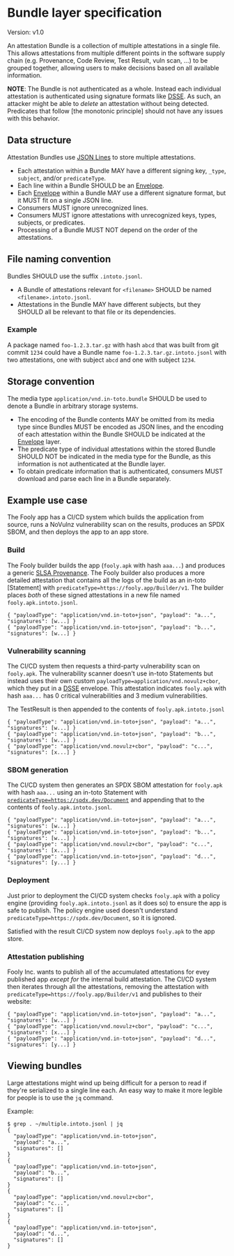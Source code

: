 # Bundle layer specification

Version: v1.0

An attestation Bundle is a collection of multiple attestations in a single
file. This allows attestations from multiple different points in the software
supply chain (e.g. Provenance, Code Review, Test Result, vuln scan, ...) to
be grouped together, allowing users to make decisions based on all available
information.

**NOTE**: The Bundle is not authenticated as a whole. Instead each individual
attestation is authenticated using signature formats like [DSSE]. As such,
an attacker might be able to _delete_ an attestation without being detected.
Predicates that follow [the monotonic principle] should not have any issues
with this behavior.

## Data structure

Attestation Bundles use [JSON Lines] to store multiple attestations.

-   Each attestation within a Bundle MAY have a different signing key,
    `_type`, `subject`, and/or `predicateType`.
-   Each line within a Bundle SHOULD be an [Envelope].
-   Each [Envelope] within a Bundle MAY use a different signature format,
    but it MUST fit on a single JSON line.
-   Consumers MUST ignore unrecognized lines.
-   Consumers MUST ignore attestations with unrecognized keys, types,
    subjects, or predicates.
-   Processing of a Bundle MUST NOT depend on the order of the attestations.

## File naming convention

Bundles SHOULD use the suffix `.intoto.jsonl`.

-   A Bundle of attestations relevant for `<filename>` SHOULD be named
    `<filename>.intoto.jsonl`.
-   Attestations in the Bundle MAY have different subjects, but they SHOULD
    all be relevant to that file or its dependencies.

### Example

A package named `foo-1.2.3.tar.gz` with hash `abcd` that was built from git
commit `1234` could have a Bundle name `foo-1.2.3.tar.gz.intoto.jsonl` with
two attestations, one with subject `abcd` and one with subject `1234`.

## Storage convention

The media type `application/vnd.in-toto.bundle` SHOULD be used to denote
a Bundle in arbitrary storage systems.

-   The encoding of the Bundle contents MAY be omitted from its media type
    since Bundles MUST be encoded as JSON lines, and the encoding of
    each attestation within the Bundle SHOULD be indicated at the [Envelope]
    layer.
-   The predicate type of individual attestations within the stored Bundle
    SHOULD NOT be indicated in the media type for the Bundle, as this
    information is not authenticated at the Bundle layer.
-   To obtain predicate information that is authenticated, consumers MUST
    download and parse each line in a Bundle separately.

## Example use case

The Fooly app has a CI/CD system which builds the application from source,
runs a NoVulnz vulnerability scan on the results, produces an SPDX SBOM, and
then deploys the app to an app store.

### Build

The Fooly builder builds the app (`fooly.apk` with hash `aaa...`) and
produces a generic [SLSA Provenance].  The Fooly builder also produces a more
detailed attestation that contains all the logs of the build as an in-toto
[Statement] with `predicateType=https://fooly.app/Builder/v1`. The builder
places _both_ of these signed attestations in a new file named
`fooly.apk.intoto.jsonl`.

```jsonl
{ "payloadType": "application/vnd.in-toto+json", "payload": "a...", "signatures": [w...] }
{ "payloadType": "application/vnd.in-toto+json", "payload": "b...", "signatures": [w...] }
```

### Vulnerability scanning

The CI/CD system then requests a third-party vulnerability scan on
`fooly.apk`. The vulnerability scanner doesn't use in-toto Statements but
instead uses their own custom `payloadType=application/vnd.novulz+cbor`,
which they put in a [DSSE] envelope. This attestation indicates `fooly.apk`
with hash `aaa...` has 0 critical vulnerabilities and 3 medium
vulnerabilities.

The TestResult is then appended to the contents of `fooly.apk.intoto.jsonl`

```jsonl
{ "payloadType": "application/vnd.in-toto+json", "payload": "a...", "signatures": [w...] }
{ "payloadType": "application/vnd.in-toto+json", "payload": "b...", "signatures": [w...] }
{ "payloadType": "application/vnd.novulz+cbor", "payload": "c...", "signatures": [x...] }
```

### SBOM generation

The CI/CD system then generates an SPDX SBOM attestation for `fooly.apk`
with hash `aaa...` using an in-toto Statement with
[`predicateType=https://spdx.dev/Document`](https://github.com/in-toto/attestation/blob/main/spec/predicates/spdx.md)
and appending that to the contents of `fooly.apk.intoto.jsonl`.

```jsonl
{ "payloadType": "application/vnd.in-toto+json", "payload": "a...", "signatures": [w...] }
{ "payloadType": "application/vnd.in-toto+json", "payload": "b...", "signatures": [w...] }
{ "payloadType": "application/vnd.novulz+cbor", "payload": "c...", "signatures": [x...] }
{ "payloadType": "application/vnd.in-toto+json", "payload": "d...", "signatures": [y...] }
```

### Deployment

Just prior to deployment the CI/CD system checks `fooly.apk` with a policy
engine (providing `fooly.apk.intoto.jsonl` as it does so) to ensure the app
is safe to publish. The policy engine used doesn't understand
`predicateType=https://spdx.dev/Document`, so it is ignored.

Satisfied with the result CI/CD system now deploys `fooly.apk` to the app
store.

### Attestation publishing

Fooly Inc. wants to publish all of the accumulated attestations for evey
published app _except for_ the internal build attestation. The CI/CD system
then iterates through all the attestations, removing the attestation with
`predicateType=https://fooly.app/Builder/v1` and publishes to their website:

```jsonl
{ "payloadType": "application/vnd.in-toto+json", "payload": "a...", "signatures": [w...] }
{ "payloadType": "application/vnd.novulz+cbor", "payload": "c...", "signatures": [x...] }
{ "payloadType": "application/vnd.in-toto+json", "payload": "d...", "signatures": [y...] }
```

## Viewing bundles

Large attestations might wind up being difficult for a person to read if
they're serialized to a single line each.  An easy way to make it more
legible for people is to use the `jq` command.

Example:

```shell
$ grep . ~/multiple.intoto.jsonl | jq
{
  "payloadType": "application/vnd.in-toto+json",
  "payload": "a...",
  "signatures": []
}
{
  "payloadType": "application/vnd.in-toto+json",
  "payload": "b...",
  "signatures": []
}
{
  "payloadType": "application/vnd.novulz+cbor",
  "payload": "c...",
  "signatures": []
}
{
  "payloadType": "application/vnd.in-toto+json",
  "payload": "d...",
  "signatures": []
}
```

[DSSE]: https://github.com/secure-systems-lab/dsse
[Envelope]: envelope.md
[JSON Lines]: https://jsonlines.org/
[SLSA Provenance]: https://slsa.dev/provenance
